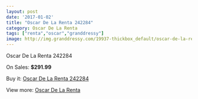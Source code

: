 ```yaml
---
layout: post
date: '2017-01-02'
title: "Oscar De La Renta 242284"
category: Oscar De La Renta
tags: ["renta","oscar","granddressy"]
image: http://img.granddressy.com/19937-thickbox_default/oscar-de-la-renta-242284.jpg
---
```

Oscar De La Renta 242284

On Sales: **$291.99**
<a href="https://www.granddressy.com/en/oscar-de-la-renta/18918-oscar-de-la-renta-242284.html"><amp-img layout="responsive" width="600" height="600" src="//img.granddressy.com/19937-thickbox_default/oscar-de-la-renta-242284.jpg" alt="Oscar De La Renta 242284 0" /></a>

Buy it: [Oscar De La Renta 242284](https://www.granddressy.com/en/oscar-de-la-renta/18918-oscar-de-la-renta-242284.html "Oscar De La Renta 242284")

View more: [Oscar De La Renta](https://www.granddressy.com/en/90-oscar-de-la-renta "Oscar De La Renta")